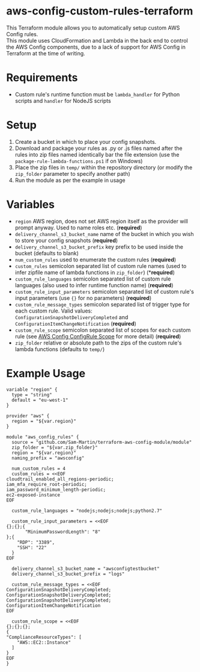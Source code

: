 # aws-config-custom-rules-terraform
This Terraform module allows you to automatically setup custom AWS Config rules.  
This module uses CloudFormation and Lambda in the back end to control the AWS Config components, due to a lack of support for AWS Config in Terraform at the time of writing.  

# Requirements  
* Custom rule's runtime function must be `lambda_handler` for Python scripts and `handler` for NodeJS scripts

# Setup
1. Create a bucket in which to place your config snapshots.
1. Download and package your rules as .py or .js files named after the rules into zip files named identically bar the file extension (use the `package-rule-lambda-functions.ps1` if on Windows)  
2. Place the zip files in `temp/` within the repository directory (or modify the `zip_folder` parameter to specify another path)  
3. Run the module as per the example in usage  

# Variables  

* `region` AWS region, does not set AWS region itself as the provider will prompt anyway. Used to name roles etc. (**required**)  
* `delivery_channel_s3_bucket_name` name of the bucket in which you wish to store your config snapshots (**required**)  
* `delivery_channel_s3_bucket_prefix` key prefix to be used inside the bucket (defaults to blank)   
* `num_custom_rules` used to enumerate the custom rules (**required**)  
* `custom_rules` semicolon separated list of custom rule names (used to infer zipfile name of lambda functions in `zip_folder`) (***required**)  
* `custom_rule_languages` semicolon separated list of custom rule languages (also used to infer runtime function name) (**required**)
* `custom_rule_input_parameters` semicolon separated list of custom rule's input parameters (use `{}` for no parameters) (**required**)  
* `custom_rule_message_types` semicolon separated list of trigger type for each custom rule. Valid values: `ConfigurationSnapshotDeliveryCompleted` and `ConfigurationItemChangeNotification` (**required**)  
* `custom_rule_scope` semicolon separated list of scopes for each custom rule (see [AWS Config ConfigRule Scope](http://docs.aws.amazon.com/AWSCloudFormation/latest/UserGuide/aws-properties-config-configrule-scope.html) for more detail) (**required**)
* `zip_folder` relative or absolute path to the zips of the custom rule's lambda functions (defaults to `temp/`)  


# Example Usage

```
variable "region" {
  type = "string"
  default = "eu-west-1"
}

provider "aws" {
  region = "${var.region}"
}

module "aws_config_rules" {
  source = "github.com/Sam-Martin/terraform-aws-config-module/module"
  zip_folder = "${var.zip_folder}"
  region = "${var.region}"
  naming_prefix = "awsconfig"

  num_custom_rules = 4
  custom_rules = <<EOF
cloudtrail_enabled_all_regions-periodic;
iam_mfa_require_root-periodic;
iam_password_minimum_length-periodic;
ec2-exposed-instance
EOF

  custom_rule_languages = "nodejs;nodejs;nodejs;python2.7"

  custom_rule_input_parameters = <<EOF
{};{};{
       "MinimumPasswordLength": "8"
};{
    "RDP": "3389",
    "SSH": "22"
  }
EOF

  delivery_channel_s3_bucket_name = "awsconfigtestbucket"
  delivery_channel_s3_bucket_prefix = "logs"

  custom_rule_message_types = <<EOF
ConfigurationSnapshotDeliveryCompleted;
ConfigurationSnapshotDeliveryCompleted;
ConfigurationSnapshotDeliveryCompleted;
ConfigurationItemChangeNotification
EOF

  custom_rule_scope = <<EOF
{};{};{};
{
"ComplianceResourceTypes": [
    "AWS::EC2::Instance"
  ]
}
EOF
}

```
